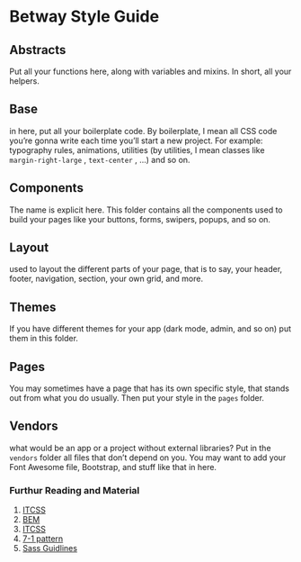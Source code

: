 
# Betway Style Guide

## Abstracts
Put all your functions here, along with variables and mixins. In short, all your helpers.

## Base
in here, put all your boilerplate code. By boilerplate, I mean all CSS code you’re gonna write each 
time you’ll start a new project. For example: typography rules, animations, utilities (by utilities, 
I mean classes like `margin-right-large` , `text-center` , …) and so on.

## Components
The name is explicit here. This folder contains all the components used to build your pages 
like your buttons, forms, swipers, popups, and so on.

## Layout
used to layout the different parts of your page, that is to say, your header, 
footer, navigation, section, your own grid, and more.

## Themes
If you have different themes for your app (dark mode, admin, and so on) put them in this folder.

## Pages
You may sometimes have a page that has its own specific style, that stands out from what you do usually. 
Then put your style in the `pages` folder.

## Vendors
what would be an app or a project without external libraries? Put in the `vendors` folder 
all files that don’t depend on you. You may want to add your Font Awesome file, 
Bootstrap, and stuff like that in here.

### Furthur Reading and Material

1. [ITCSS](https://www.xfive.co/blog/itcss-scalable-maintainable-css-architecture/)
2. [BEM](https://csswizardry.com/2015/08/bemit-taking-the-bem-naming-convention-a-step-further/)
3. [ITCSS](https://www.creativebloq.com/web-design/manage-large-css-projects-itcss-101517528)
4. [7-1 pattern](https://medium.freecodecamp.org/how-to-get-better-at-writing-css-a1732c32a72f)
5. [Sass Guidlines](https://sass-guidelin.es/)